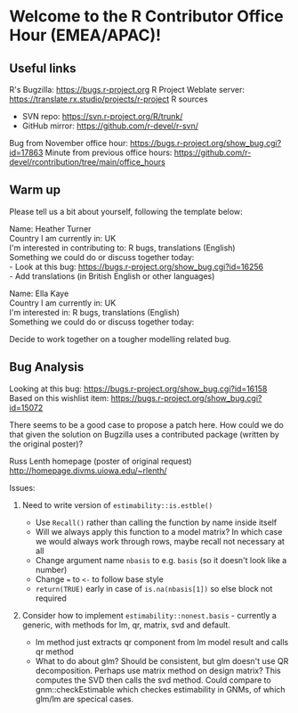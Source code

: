# Welcome to the R Contributor Office Hour (EMEA/APAC)!

## Useful links

R's Bugzilla: https://bugs.r-project.org
R Project Weblate server: https://translate.rx.studio/projects/r-project
R sources 
 - SVN repo: https://svn.r-project.org/R/trunk/
  - GitHub mirror: https://github.com/r-devel/r-svn/

Bug from November office hour: https://bugs.r-project.org/show_bug.cgi?id=17863
Minute from previous office hours: https://github.com/r-devel/rcontribution/tree/main/office_hours

## Warm up

Please tell us a bit about yourself, following the template below:

Name: Heather Turner  
Country I am currently in: UK  
I'm interested in contributing to: R bugs, translations (English)  
Something we could do or discuss together today:   
    - Look at this bug: https://bugs.r-project.org/show_bug.cgi?id=16256  
    - Add translations (in British English or other languages)  
    
Name: Ella Kaye  
Country I am currently in: UK  
I'm interested in: R bugs, translations (English)  
Something we could do or discuss together today:   

Decide to work together on a tougher modelling related bug.

## Bug Analysis

Looking at this bug: https://bugs.r-project.org/show_bug.cgi?id=16158
Based on this wishlist item: https://bugs.r-project.org/show_bug.cgi?id=15072

There seems to be a good case to propose a patch here. How could we do that given the  solution on Bugzilla uses a contributed package (written by the original poster)?

Russ Lenth homepage (poster of original request) http://homepage.divms.uiowa.edu/~rlenth/

Issues:
    
1. Need to write version of `estimability::is.estble()`
    - Use `Recall()` rather than calling the function by name inside itself
    - Will we always apply this function to a model matrix? In which case we would always work through rows, maybe recall not necessary at all
    - Change argument name `nbasis` to e.g. `basis` (so it doesn't look like a number)
    - Change `=` to `<-` to follow base style
    - `return(TRUE)` early in case of `is.na(nbasis[1])` so else block not required

2. Consider how to implement `estimability::nonest.basis` - currently a generic, with methods for lm, qr, matrix, svd and default.
      - lm method just extracts qr component from lm model result and calls qr method
      - What to do about glm? Should be consistent, but glm doesn't use QR decomposition. Perhaps use matrix method on design matrix? This computes the SVD then calls the svd method. 
      Could compare to gnm::checkEstimable which checkes estimability in GNMs, of which glm/lm are specical cases.
